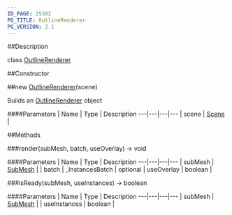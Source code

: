 ```yaml
---
ID_PAGE: 25302
PG_TITLE: OutlineRenderer
PG_VERSION: 2.1
---
```

##Description

class [OutlineRenderer](/classes/2.2-alpha/OutlineRenderer)



##Constructor

##new [OutlineRenderer](/classes/2.2-alpha/OutlineRenderer)(scene)

Builds an [OutlineRenderer](/classes/2.2-alpha/OutlineRenderer) object

####Parameters
 | Name | Type | Description
---|---|---|---
 | scene | [Scene](/classes/2.2-alpha/Scene) | 

##Methods

###render(subMesh, batch, useOverlay) &rarr; void



####Parameters
 | Name | Type | Description
---|---|---|---
 | subMesh | [SubMesh](/classes/2.2-alpha/SubMesh) | 
 | batch | _InstancesBatch | 
optional | useOverlay | boolean | 

###isReady(subMesh, useInstances) &rarr; boolean



####Parameters
 | Name | Type | Description
---|---|---|---
 | subMesh | [SubMesh](/classes/2.2-alpha/SubMesh) | 
 | useInstances | boolean | 

